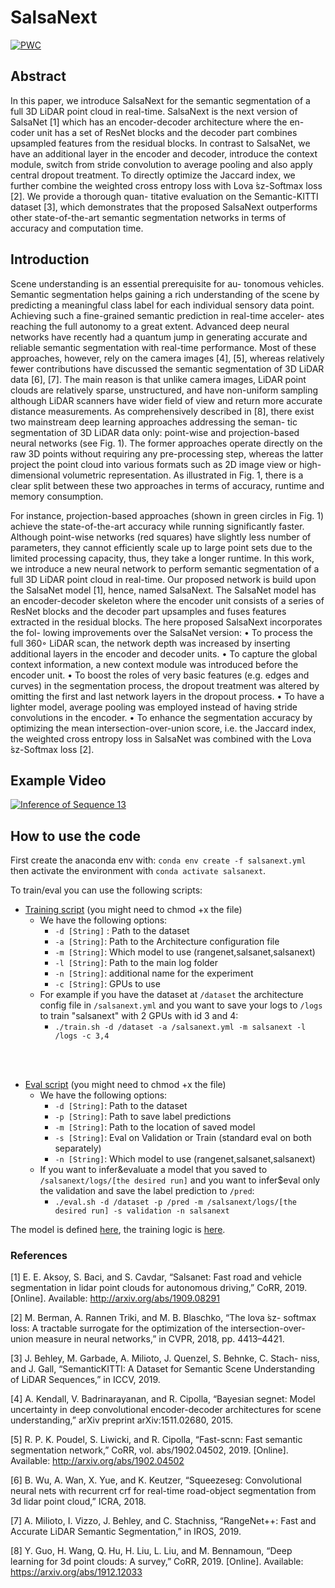 # SalsaNext
[![PWC](https://img.shields.io/endpoint.svg?url=https://paperswithcode.com/badge/salsanext-fast-semantic-segmentation-of-lidar/3d-semantic-segmentation-on-semantickitti)](https://paperswithcode.com/sota/3d-semantic-segmentation-on-semantickitti?p=salsanext-fast-semantic-segmentation-of-lidar)

## Abstract 

In this paper, we introduce SalsaNext for the semantic segmentation of a full 3D LiDAR point cloud in real-time. SalsaNext is the next version of SalsaNet [1] which has an encoder-decoder architecture where the en- coder unit has a set of ResNet blocks and the decoder part combines upsampled features from the residual blocks. In contrast to SalsaNet, we have an additional layer in the encoder and decoder, introduce the context module, switch from stride convolution to average pooling and also apply central dropout treatment. To directly optimize the Jaccard index, we further combine the weighted cross entropy loss with Lova ́sz-Softmax loss [2]. We provide a thorough quan- titative evaluation on the Semantic-KITTI dataset [3], which demonstrates that the proposed SalsaNext outperforms other state-of-the-art semantic segmentation networks in terms of accuracy and computation time.

## Introduction 

Scene understanding is an essential prerequisite for au- tonomous vehicles. Semantic segmentation helps gaining a rich understanding of the scene by predicting a meaningful class label for each individual sensory data point. Achieving such a fine-grained semantic prediction in real-time acceler- ates reaching the full autonomy to a great extent.
Advanced deep neural networks have recently had a quantum jump in generating accurate and reliable semantic segmentation with real-time performance. Most of these approaches, however, rely on the camera images [4], [5], whereas relatively fewer contributions have discussed the semantic segmentation of 3D LiDAR data [6], [7]. The main reason is that unlike camera images, LiDAR point clouds are relatively sparse, unstructured, and have non-uniform sampling although LiDAR scanners have wider field of view and return more accurate distance measurements.
As comprehensively described in [8], there exist two mainstream deep learning approaches addressing the seman- tic segmentation of 3D LiDAR data only: point-wise and projection-based neural networks (see Fig. 1). The former approaches operate directly on the raw 3D points without requiring any pre-processing step, whereas the latter project the point cloud into various formats such as 2D image view or high-dimensional volumetric representation. As illustrated in Fig. 1, there is a clear split between these two approaches in terms of accuracy, runtime and memory consumption.

For instance, projection-based approaches (shown in green circles in Fig. 1) achieve the state-of-the-art accuracy while running significantly faster. Although point-wise networks (red squares) have slightly less number of parameters, they cannot efficiently scale up to large point sets due to the limited processing capacity, thus, they take a longer runtime.
In this work, we introduce a new neural network to perform semantic segmentation of a full 3D LiDAR point cloud in real-time. Our proposed network is build upon the SalsaNet model [1], hence, named SalsaNext. The SalsaNet model has an encoder-decoder skeleton where the encoder unit consists of a series of ResNet blocks and the decoder part upsamples and fuses features extracted in the residual blocks. The here proposed SalsaNext incorporates the fol- lowing improvements over the SalsaNet version:
• To process the full 360◦ LiDAR scan, the network depth was increased by inserting additional layers in the encoder and decoder units.
• To capture the global context information, a new context module was introduced before the encoder unit.
• To boost the roles of very basic features (e.g. edges and curves) in the segmentation process, the dropout treatment was altered by omitting the first and last network layers in the dropout process.
• To have a lighter model, average pooling was employed instead of having stride convolutions in the encoder.
• To enhance the segmentation accuracy by optimizing
the mean intersection-over-union score, i.e. the Jaccard index, the weighted cross entropy loss in SalsaNet was combined with the Lova ́sz-Softmax loss [2].

## Example Video

[![Inference of Sequence 13](https://i.ytimg.com/vi/WEAaq7GWSz0/hqdefault.jpg?sqp=-oaymwEjCNACELwBSFryq4qpAxUIARUAAAAAGAElAADIQj0AgKJDeAE=&rs=AOn4CLBSdG0KOvr4nEYG8fT_CCuNhyUmgg)](https://www.youtube.com/watch?v=WEAaq7GWSz0 "SalsaNext")


## How to use the code

First create the anaconda env with:
```conda env create -f salsanext.yml``` then activate the environment with ```conda activate salsanext```.

To train/eval you can use the following scripts:


 * [Training script](train.sh) (you might need to chmod +x the file)
   * We have the following options:
     * ```-d [String]``` : Path to the dataset
     * ```-a [String]```: Path to the Architecture configuration file 
     * ```-m [String]```: Which model to use (rangenet,salsanet,salsanext)
     * ```-l [String]```: Path to the main log folder
     * ```-n [String]```: additional name for the experiment
     * ```-c [String]```: GPUs to use
   * For example if you have the dataset at ``/dataset`` the architecture config file in ``/salsanext.yml``
   and you want to save your logs to ```/logs``` to train "salsanext" with 2 GPUs with id 3 and 4:
     * ```./train.sh -d /dataset -a /salsanext.yml -m salsanext -l /logs -c 3,4```
<br>
<br>

 * [Eval script](eval.sh) (you might need to chmod +x the file)
   * We have the following options:
     * ```-d [String]```: Path to the dataset
     * ```-p [String]```: Path to save label predictions
     * ``-m [String]``: Path to the location of saved model
     * ``-s [String]``: Eval on Validation or Train (standard eval on both separately)
     * ```-n [String]```: Which model to use (rangenet,salsanet,salsanext)
   * If you want to infer&evaluate a model that you saved to ````/salsanext/logs/[the desired run]```` and you
   want to infer$eval only the validation and save the label prediction to ```/pred```:
     * ```./eval.sh -d /dataset -p /pred -m /salsanext/logs/[the desired run] -s validation -n salsanext```
     
     
     
 The model is defined [here](train/tasks/semantic/modules/segmentator.py), the training logic is
 [here](train/tasks/semantic/modules/trainer.py).
 
 
 ### References 
[1] E. E. Aksoy, S. Baci, and S. Cavdar, “Salsanet: Fast road and vehicle segmentation in lidar point clouds for autonomous driving,” CoRR, 2019. [Online]. Available: http://arxiv.org/abs/1909.08291

[2] M. Berman, A. Rannen Triki, and M. B. Blaschko, “The lova ́sz- softmax loss: A tractable surrogate for the optimization of the intersection-over-union measure in neural networks,” in CVPR, 2018, pp. 4413–4421.

[3] J. Behley, M. Garbade, A. Milioto, J. Quenzel, S. Behnke, C. Stach- niss, and J. Gall, “SemanticKITTI: A Dataset for Semantic Scene Understanding of LiDAR Sequences,” in ICCV, 2019.

[4] A. Kendall, V. Badrinarayanan, and R. Cipolla, “Bayesian segnet: Model uncertainty in deep convolutional encoder-decoder architectures for scene understanding,” arXiv preprint arXiv:1511.02680, 2015.

[5] R. P. K. Poudel, S. Liwicki, and R. Cipolla, “Fast-scnn: Fast semantic segmentation network,” CoRR, vol. abs/1902.04502, 2019. [Online]. Available: http://arxiv.org/abs/1902.04502

[6] B. Wu, A. Wan, X. Yue, and K. Keutzer, “Squeezeseg: Convolutional neural nets with recurrent crf for real-time road-object segmentation from 3d lidar point cloud,” ICRA, 2018.

[7] A. Milioto, I. Vizzo, J. Behley, and C. Stachniss, “RangeNet++: Fast and Accurate LiDAR Semantic Segmentation,” in IROS, 2019.

[8] Y. Guo, H. Wang, Q. Hu, H. Liu, L. Liu, and M. Bennamoun, “Deep learning for 3d point clouds: A survey,” CoRR, 2019. [Online]. Available: https://arxiv.org/abs/1912.12033
 
 
